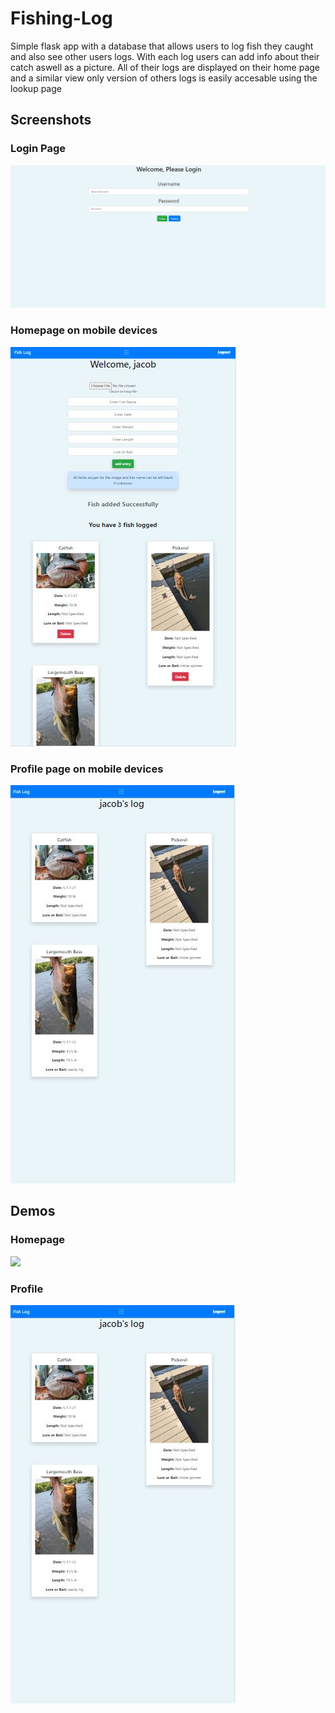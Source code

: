 # Fishing-Log
Simple flask app with a database that allows users to log fish they caught and also see other users logs. With each log users can add info about their
catch aswell as a picture. All of their logs are displayed on their home page and a similar view only version of others logs is easily accesable using the lookup page

##  Screenshots
 
 ### Login Page
![](./screenshots/login.JPG)

### Homepage on mobile devices
![](./screenshots/mobile-home.JPG)

### Profile page on mobile devices
![](./screenshots/mobile-profile.JPG)


## Demos

### Homepage
![](./screenshots/home-demo.gif)

### Profile
![](./screenshots/mobile-profile.JPG)